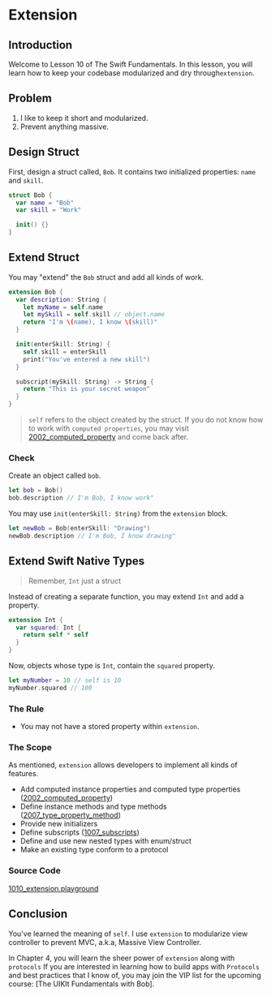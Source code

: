 # Extension
## Introduction
Welcome to Lesson 10 of The Swift Fundamentals. In this lesson, you will learn how to keep your codebase modularized and dry through`extension`.

## Problem
1. I like to keep it short and modularized.
2. Prevent anything massive.

## Design Struct
First, design a struct called, `Bob`. It contains two initialized properties: `name` and `skill`.

```swift
struct Bob {
  var name = "Bob"
  var skill = "Work"

  init() {}
}
```

## Extend Struct
You may "extend" the `Bob` struct and add all kinds of work.

```swift
extension Bob {
  var description: String {
    let myName = self.name
    let mySkill = self.skill // object.name
    return "I'm \(name), I know \(skill)"
  }

  init(enterSkill: String) {
    self.skill = enterSkill
    print("You've entered a new skill")
  }

  subscript(mySkill: String) -> String {
    return "This is your secret weapon"
  }
}
```
> `self` refers to the object created by the struct. If you do not know how to work with `computed properties`, you may visit [2002_computed_property] and come back after.

[2002_computed_property]: /course/object-oriented-swift/computed-property.md

### Check
Create an object called `bob`.

```swift
let bob = Bob()
bob.description // I'm Bob, I know work"
```

You may use `init(enterSkill: String)` from the `extension` block.

```swift
let newBob = Bob(enterSkill: "Drawing")
newBob.description // I'm Bob, I know drawing"
```

## Extend Swift Native Types
> Remember, `Int` just a struct


Instead of creating a separate function, you may extend `Int` and add a property.

```swift
extension Int {
  var squared: Int {
    return self * self
  }
}
```

Now, objects whose type is `Int`, contain the `squared` property.

```swift
let myNumber = 10 // self is 10
myNumber.squared // 100
```

### The Rule
 - You may not have a stored property within `extension`.


### The Scope
As mentioned, `extension` allows developers to implement all kinds of features.

 - Add computed instance properties and computed type properties ([2002_computed_property])
 - Define instance methods and type methods ([2007_type_property_method])
 - Provide new initializers
 - Define subscripts ([1007_subscripts])
 - Define and use new nested types with enum/struct
 - Make an existing type conform to a protocol


[1007_subscripts]: /course/swift-fundamentals/subscripts.md
[2002_computed_property]: /course/object-oriented-swift/computed-property.md
[2007_type_property_method]: /course/object-oriented-swift/type-property-method.md


### Source Code
[1010_extension.playground](https://www.dropbox.com/sh/dq1288vcb77fzk6/AADgJhq0idPwIFTOTbysAxW7a?dl=0)

## Conclusion
You've learned the meaning of `self`.  I use `extension` to modularize view controller to prevent MVC, a.k.a, Massive View Controller.

In Chapter 4, you will learn the sheer power of `extension` along with `protocols` If you are interested in learning how to build apps with `Protocols` and best practices that I know of, you may join the VIP list for the upcoming course: [The UIKIt Fundamentals with Bob].
